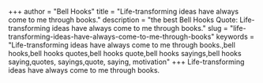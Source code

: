 +++
author = "Bell Hooks"
title = "Life-transforming ideas have always come to me through books."
description = "the best Bell Hooks Quote: Life-transforming ideas have always come to me through books."
slug = "life-transforming-ideas-have-always-come-to-me-through-books"
keywords = "Life-transforming ideas have always come to me through books.,bell hooks,bell hooks quotes,bell hooks quote,bell hooks sayings,bell hooks saying,quotes, sayings,quote, saying, motivation"
+++
Life-transforming ideas have always come to me through books.
